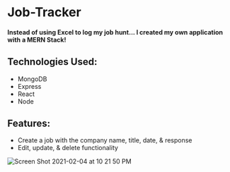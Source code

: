 # Job-Tracker

#### Instead of using Excel to log my job hunt... I created my own application with a MERN Stack! 

## Technologies Used:

* MongoDB
* Express
* React
* Node



## Features:
* Create a job with the company name, title, date, & response
* Edit, update, & delete functionality


![Screen Shot 2021-02-04 at 10 21 50 PM](https://user-images.githubusercontent.com/73499055/106990835-aa6d8380-673a-11eb-9223-bdd809f0f1a6.png)
